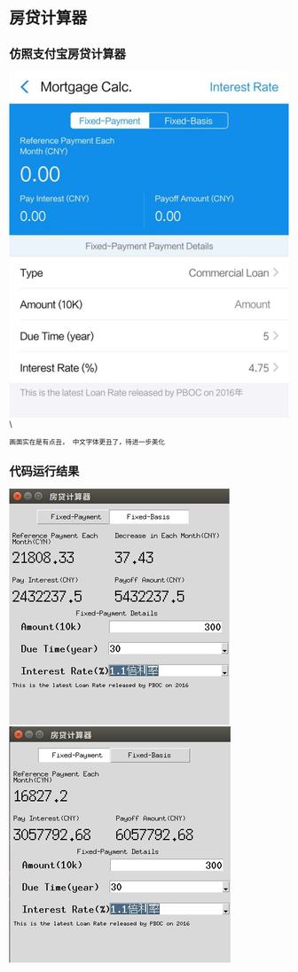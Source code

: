 # 房贷计算器

## 仿照支付宝房贷计算器
![image](https://github.com/Damon0626/Crossin-Programming-Room/blob/master/01-Lend%20Calculator/ZFB.jpg)\

    画面实在是有点丑， 中文字体更丑了，待进一步美化
## 代码运行结果
![iamge](https://github.com/Damon0626/Crossin-Programming-Room/blob/master/01-Lend%20Calculator/Fixed-Basis.jpg)
![iamge](https://github.com/Damon0626/Crossin-Programming-Room/blob/master/01-Lend%20Calculator/Fixed-Payment.jpg)


